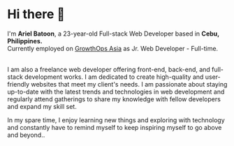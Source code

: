 <h1>Hi there 👋</h1>

<!--
**arielbatoon09/arielbatoon09** is a ✨ _special_ ✨ repository because its `README.md` (this file) appears on your GitHub profile. -->
<div>
  I'm <strong>Ariel Batoon</strong>, a 23-year-old Full-stack Web Developer based in <strong>Cebu, Philippines.</strong>
  <br>Currently employed on <a href="https://growthops.asia/">GrowthOps Asia</a> as Jr. Web Developer - Full-time.
  <br><br><p>I am also a freelance web developer offering front-end, back-end, and full-stack development works. I am dedicated to create high-quality and user-friendly websites that meet my client's needs. I am passionate about staying up-to-date with the latest trends and technologies in web development and regularly attend gatherings to share my knowledge with fellow developers and expand my skill set.</p>
  <p>In my spare time, I enjoy learning new things and exploring with technology and constantly have to remind myself to keep inspiring myself to go above and beyond.. </p>
</div>
